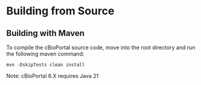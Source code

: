 # Building from Source

## Building with Maven

To compile the cBioPortal source code, move into the root directory and run the following maven command:

```
mvn -DskipTests clean install
```

Note: cBioPortal 6.X requires Java 21
